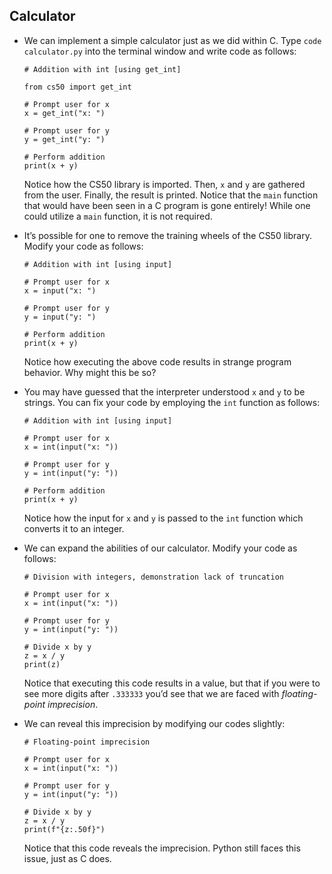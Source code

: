 
Calculator
----------

*   We can implement a simple calculator just as we did within C. Type `code calculator.py` into the terminal window and write code as follows:
    
        # Addition with int [using get_int]
        
        from cs50 import get_int
        
        # Prompt user for x
        x = get_int("x: ")
        
        # Prompt user for y
        y = get_int("y: ")
        
        # Perform addition
        print(x + y)
        
    
    Notice how the CS50 library is imported. Then, `x` and `y` are gathered from the user. Finally, the result is printed. Notice that the `main` function that would have been seen in a C program is gone entirely! While one could utilize a `main` function, it is not required.
    
*   It’s possible for one to remove the training wheels of the CS50 library. Modify your code as follows:
    
        # Addition with int [using input]
        
        # Prompt user for x
        x = input("x: ")
        
        # Prompt user for y
        y = input("y: ")
        
        # Perform addition
        print(x + y)
        
    
    Notice how executing the above code results in strange program behavior. Why might this be so?
    
*   You may have guessed that the interpreter understood `x` and `y` to be strings. You can fix your code by employing the `int` function as follows:
    
        # Addition with int [using input]
        
        # Prompt user for x
        x = int(input("x: "))
        
        # Prompt user for y
        y = int(input("y: "))
        
        # Perform addition
        print(x + y)
        
    
    Notice how the input for `x` and `y` is passed to the `int` function which converts it to an integer.
    
*   We can expand the abilities of our calculator. Modify your code as follows:
    
        # Division with integers, demonstration lack of truncation
        
        # Prompt user for x
        x = int(input("x: "))
        
        # Prompt user for y
        y = int(input("y: "))
        
        # Divide x by y
        z = x / y
        print(z)
        
    
    Notice that executing this code results in a value, but that if you were to see more digits after `.333333` you’d see that we are faced with _floating-point imprecision_.
    
*   We can reveal this imprecision by modifying our codes slightly:
    
        # Floating-point imprecision
        
        # Prompt user for x
        x = int(input("x: "))
        
        # Prompt user for y
        y = int(input("y: "))
        
        # Divide x by y
        z = x / y
        print(f"{z:.50f}")
        
    
    Notice that this code reveals the imprecision. Python still faces this issue, just as C does.
    
